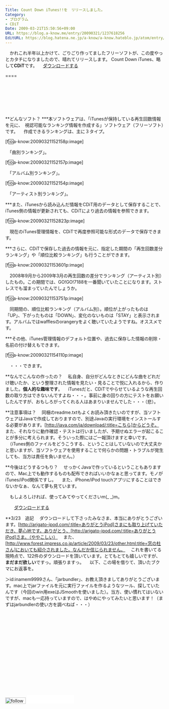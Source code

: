 ```yaml
---
Title: Count Down iTunes!!を　リリースしました。
Category:
- プログラム
- CDiT
Date: 2009-03-21T15:50:56+09:00
URL: https://blog.a-know.me/entry/20090321/1237618256
EditURL: https://blog.hatena.ne.jp/a-know/a-know.hateblo.jp/atom/entry/12921228815727980127
---
```


　かれこれ半年以上かけて、ごりごり作ってましたフリーソフトが、この度やっとカタチになりましたので、晴れてリリースします。
 Count Down iTunes、略して<span style="font-weight:bold;">CDiT</span>です。
　<a href="https://s3-ap-northeast-1.amazonaws.com/sa-boom-client/saboomForWin.zip">ダウンロードする</a> 

====

<script async src="//pagead2.googlesyndication.com/pagead/js/adsbygoogle.js"></script>
<!-- article-top -->
<ins class="adsbygoogle"
     style="display:inline-block;width:728px;height:90px"
     data-ad-client="ca-pub-3463034538369189"
     data-ad-slot="8367620130"></ins>
<script>
(adsbygoogle = window.adsbygoogle || []).push({});
</script>



**どんなソフト？
***本ソフトウェアは、「iTunesが保持している再生回数情報を元に、　視認可能なランキング情報を作成する」ソフトウェア（フリーソフト）です。
　作成できるランキングは、主に３タイプ。

[f:id:a-know:20090321152158p:image]

　「曲別ランキング」。

[f:id:a-know:20090321152157p:image]

　「アルバム別ランキング」。

[f:id:a-know:20090321152154p:image]

　「アーティスト別ランキング」。


***また、iTunesから読み込んだ情報をCDiT用のデータとして保存することで、iTunes側の情報が更新されても、CDiTにより過去の情報を参照できます。

[f:id:a-know:20090321152823p:image]

　現在のiTunes管理情報を、CDiTで再度参照可能な形式のデータで保存できます。


***さらに、CDiTで保存した過去の情報を元に、指定した期間の「再生回数差分ランキング」や「順位比較ランキング」も行うことができます。

[f:id:a-know:20090321153601p:image]

　2008年9月から2009年3月の再生回数の差分でランキング（アーティスト別）したもの。この期間では、GO!GO!7188を一番聞いていたことになります。ストレスでも溜まっていたんでしょうか。

[f:id:a-know:20090321153751p:image]

　同期間の、順位比較ランキング（アルバム別）。順位が上がったものは「UP」、下がったものは「DOWN」、変化のないものは「STAY」と表示されます。アルバムではwafflesのorangeryをよく聴いていたようですね。オススメです。


***その他、iTunes管理情報のデフォルト位置や、過去に保存した情報の削除・名前の付け替えもできます。

[f:id:a-know:20090321154110p:image]

　・・・できます。


**なんでこんなの作ったの？
　私自身、自分がどんなときにどんな曲をどれだけ聴いたか、という整理された情報を見たい・見ることで悦に入れるから、作りました。<span style="font-weight:bold;">個人的な趣味です</span>。
　iTunesだと、CDiTでやらせているような再生回数の取り方はできないんですよね・・・。事前に身の回りの方にテストをお願いしたんですが、おもしろがってくれる人はあまりいませんでした・・・（悲）。


**注意事項は？
　同梱のreadme.txtもよくお読み頂きたいのですが、当ソフトウェアはJavaで作成しておりますので、別途Javaの実行環境をインストールする必要があります。[http://java.com/ja/download/:title=こちら]からどうぞ。
　また、それなりに動作確認・テストは行いましたが、予期せぬエラーが起こることが多分に考えられます。そういった際にはご一報頂けますと幸いです。
　（iTunes側のファイルをどうこうする、ということはしていないので大丈夫かと思いますが、当ソフトウェアを使用することで何らかの問題・トラブルが発生しても、当方は責任を負いません。）


**今後はどうするつもり？
　せっかくJavaで作っているということもありますので、Mac上でも動作するものも配布できればいいかなぁと思ってます。モノがiTunes/iPod関係ですし。
　また、iPhone/iPod touchアプリにすることはできないかなぁ、なんて夢も見ています。


　もしよろしければ、使ってみてやってくださいm(_ _)m。

　　<a href="https://s3-ap-northeast-1.amazonaws.com/sa-boom-client/saboomForWin.zip">ダウンロードする</a> 


**3/23　追記
　ダウンロードして下さったみなさま、本当にありがとうございます。[http://arigato-ipod.com/:title=ありがとうiPod]さまにも取り上げていただき、夢心地です。ありがとう、[http://arigato-ipod.com/:title=ありがとうiPod]さま。（ややこしい）
　また、[http://www.forest.impress.co.jp/article/2009/03/23/other.html:title=窓の杜さん]においても紹介されました。なんだか信じられません。
　これを書いてる現時点で、122件のダウンロードを頂いています。とてもとても嬉しいですが、<span style="font-weight:bold;">まだまだ欲しい</span>ですっ。頑張りますっ。
　以下、この場を借りて、頂いたブクマにお返事を。


＞id:inamem9999さん、「jarbundler」、お教え頂きましてありがとうございます。mac上でjarファイルを元に実行ファイルを作るようなツール、探していたんです（今回のwin用exeはJSmoothを使いました）。当方、使い慣れてはいないですが、macも一応持っていますので、はやめにやってみたいと思います！（まずはjarbundlerの使い方を調べねば・・・）


<script async src="//pagead2.googlesyndication.com/pagead/js/adsbygoogle.js"></script>
<!-- article-bottom2 -->
<ins class="adsbygoogle"
     style="display:inline-block;width:300px;height:250px"
     data-ad-client="ca-pub-3463034538369189"
     data-ad-slot="5274552934"></ins>
<script>
(adsbygoogle = window.adsbygoogle || []).push({});
</script>


<div>
<a href='http://cloud.feedly.com/#subscription%2Ffeed%2Fhttp%3A%2F%2Fblog.a-know.me%2Ffeed'  target='blank'><img id='feedlyFollow' src='//s3.feedly.com/img/follows/feedly-follow-rectangle-volume-small_2x.png' alt='follow us in feedly' width='65' height='20'></a>

<iframe src="//blog.hatena.ne.jp/a-know/a-know.hateblo.jp/subscribe/iframe" allowtransparency="true" frameborder="0" scrolling="no" width="150" height="28"></iframe>
</div>


<script src="https://moshi-moshi.moshimo.works/moshimoshi/a_know_blog/20090321-1237618256?title=Count%20Down%20iTunes!!%E3%82%92%E3%80%80%E3%83%AA%E3%83%AA%E3%83%BC%E3%82%B9%E3%81%97%E3%81%BE%E3%81%97%E3%81%9F%E3%80%82"></script>
